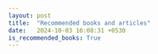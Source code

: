 ```yaml
---
layout: post
title:  "Recommended books and articles"
date:   2024-10-03 16:08:31 +0530
is_recommended_books: True
---
```









